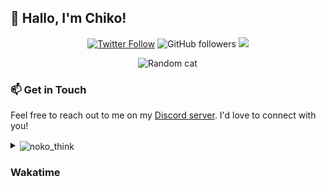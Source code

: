 ## 👋 Hallo, I'm Chiko!

<div align="center">

[![Twitter Follow](https://img.shields.io/twitter/follow/chikoxq?label=Follow)](https://twitter.com/intent/follow?screen_name=chikoxq)
![GitHub followers](https://img.shields.io/github/followers/chikof?label=Follow&style=social)
![](https://komarev.com/ghpvc/?username=chikof&color=blue)

</div>

<a href="https://cataas.com">
<img src="https://cataas.com/cat?type=square" align="right" width="300"alt="Random cat">
</a>

<div><picture><img src="https://raw.githubusercontent.com/carbon-language/carbon-lang/refs/heads/trunk/docs/images/bumper.png" alt=""></picture></div>

### 📫 Get in Touch
Feel free to reach out to me on my [Discord server](https://discord.gg/sejc7TnX6N). I'd love to connect with you!

<details>
<summary>
<img src="https://cdn3.emoji.gg/emojis/64203-noko-think.png" width="35px" height="35px" alt="noko_think" align="center">

### Wakatime
</summary>

<!--START_SECTION:waka-->
![Code Time](http://img.shields.io/badge/Code%20Time-2%2C429%20hrs%2015%20mins-blue)

![Profile Views](http://img.shields.io/badge/Profile%20Views-3-blue)

![Lines of code](https://img.shields.io/badge/From%20Hello%20World%20I%27ve%20Written-9.8%20million%20lines%20of%20code-blue)

**🐱 My GitHub Data** 

> 📦 106.2 kB Used in GitHub's Storage 
 > 
> 🏆 437 Contributions in the Year 2025
 > 
> 💼 Opted to Hire
 > 
> 📜 42 Public Repositories 
 > 
> 🔑 32 Private Repositories 
 > 
**I'm a Night 🦉** 

```text
🌞 Morning                943 commits         █░░░░░░░░░░░░░░░░░░░░░░░░   04.87 % 
🌆 Daytime                6065 commits        ████████░░░░░░░░░░░░░░░░░   31.30 % 
🌃 Evening                9285 commits        ████████████░░░░░░░░░░░░░   47.92 % 
🌙 Night                  3082 commits        ████░░░░░░░░░░░░░░░░░░░░░   15.91 % 
```
📅 **I'm Most Productive on Sunday** 

```text
Monday                   2279 commits        ███░░░░░░░░░░░░░░░░░░░░░░   11.76 % 
Tuesday                  1331 commits        ██░░░░░░░░░░░░░░░░░░░░░░░   06.87 % 
Wednesday                2601 commits        ███░░░░░░░░░░░░░░░░░░░░░░   13.42 % 
Thursday                 2875 commits        ████░░░░░░░░░░░░░░░░░░░░░   14.84 % 
Friday                   3548 commits        █████░░░░░░░░░░░░░░░░░░░░   18.31 % 
Saturday                 2473 commits        ███░░░░░░░░░░░░░░░░░░░░░░   12.76 % 
Sunday                   4268 commits        ██████░░░░░░░░░░░░░░░░░░░   22.03 % 
```


📊 **This Week I Spent My Time On** 

```text
🕑︎ Time Zone: Europe/London

💬 Programming Languages: 
Rust                     1 hr 56 mins        █████████████████████░░░░   82.16 % 
SQL                      8 mins              ██░░░░░░░░░░░░░░░░░░░░░░░   06.02 % 
Markdown                 5 mins              █░░░░░░░░░░░░░░░░░░░░░░░░   03.86 % 
TOML                     5 mins              █░░░░░░░░░░░░░░░░░░░░░░░░   03.59 % 
JSON                     2 mins              ░░░░░░░░░░░░░░░░░░░░░░░░░   01.89 % 

🔥 Editors: 
Neovim                   2 hrs 21 mins       █████████████████████████   100.00 % 

💻 Operating System: 
Linux                    2 hrs 21 mins       █████████████████████████   100.00 % 
```

**I Mostly Code in TypeScript** 

```text
TypeScript               32 repos            ██████████░░░░░░░░░░░░░░░   40.51 % 
Rust                     30 repos            █████████░░░░░░░░░░░░░░░░   37.97 % 
Nix                      6 repos             ██░░░░░░░░░░░░░░░░░░░░░░░   07.59 % 
Lua                      3 repos             █░░░░░░░░░░░░░░░░░░░░░░░░   03.80 % 
Svelte                   1 repo              ░░░░░░░░░░░░░░░░░░░░░░░░░   01.27 % 
```




 Last Updated on 01/09/2025 01:15:38 UTC
<!--END_SECTION:waka-->

</details>

<!--
<p align="center">
     <a href="https://discord.gg/HhybNhchcC"><img src="https://invidget.switchblade.xyz/sejc7TnX6N" align="center" ><a>
</p> 
-->
